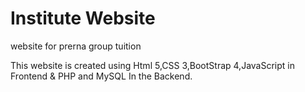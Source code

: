 # Institute Website
website for prerna group tuition

This website is created using Html 5,CSS 3,BootStrap 4,JavaScript in Frontend & PHP and MySQL In the Backend.
